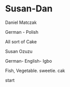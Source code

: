 # Susan-Dan

Daniel Matczak

German - Polish

All sort of Cake

Susan Ozuzu

German- English- Igbo

Fish, Vegetable. sweetie. cak

start